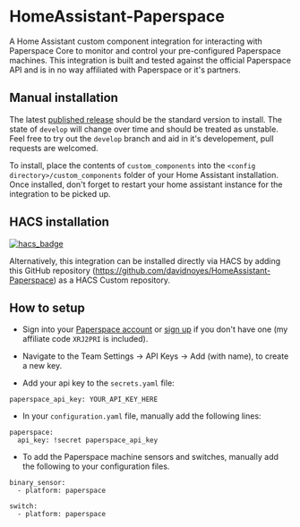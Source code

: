 # HomeAssistant-Paperspace
A Home Assistant custom component integration for interacting with Paperspace Core to monitor and control your pre-configured Paperspace machines. This integration is built and tested against the official Paperspace API and is in no way affiliated with Paperspace or it's partners.

## Manual installation

The latest [published release](https://github.com/davidnoyes/HomeAssistant-Paperspace/releases) should be the standard version to install. The state of `develop` will change over time and should be treated as unstable. Feel free to try out the `develop` branch and aid in it's developement, pull requests are welcomed.

To install, place the contents of `custom_components` into the `<config directory>/custom_components` folder of your Home Assistant installation. Once installed, don't forget to restart your home assistant instance for the integration to be picked up.

## HACS installation
[![hacs_badge](https://img.shields.io/badge/HACS-Custom-41BDF5.svg?style=for-the-badge)](https://github.com/hacs/integration)

Alternatively, this integration can be installed directly via HACS by adding this GitHub repository (https://github.com/davidnoyes/HomeAssistant-Paperspace) as a HACS Custom repository.

## How to setup

* Sign into your [Paperspace account](https://console.paperspace.com/login) or [sign up](https://console.paperspace.com/signup?R=XRJ2PRI) if you don't have one  (my affiliate code `XRJ2PRI` is included).

* Navigate to the Team Settings -> API Keys -> Add (with name), to create a new key.

* Add your api key to the `secrets.yaml` file:
```
paperspace_api_key: YOUR_API_KEY_HERE
```

* In your `configuration.yaml` file, manually add the following lines:
```
paperspace:
  api_key: !secret paperspace_api_key
```

* To add the Paperspace machine sensors and switches, manually add the following to your configuration files.
```
binary_sensor:
  - platform: paperspace

switch:
  - platform: paperspace
```
